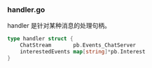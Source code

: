 ### handler.go

handler 是针对某种消息的处理句柄。

```go
type handler struct {
	ChatStream       pb.Events_ChatServer
	interestedEvents map[string]*pb.Interest
}
```
